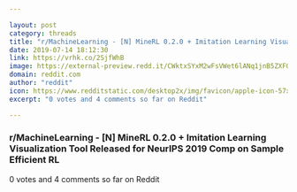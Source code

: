 ```yaml
---

layout: post
category: threads
title: "r/MachineLearning - [N] MineRL 0.2.0 + Imitation Learning Visualization Tool Released for NeurIPS 2019 Comp on Sample Efficient RL"
date: 2019-07-14 18:12:30
link: https://vrhk.co/2SjfWhB
image: https://external-preview.redd.it/CWktxSYxM2wFsVWet6lANq1jnB5ZXFOq5VPi8jf6abs.jpg?auto=webp&s=f022b3d54fcc3f948b343889de67867499092818
domain: reddit.com
author: "reddit"
icon: https://www.redditstatic.com/desktop2x/img/favicon/apple-icon-57x57.png
excerpt: "0 votes and 4 comments so far on Reddit"

---
```


### r/MachineLearning - [N] MineRL 0.2.0 + Imitation Learning Visualization Tool Released for NeurIPS 2019 Comp on Sample Efficient RL

0 votes and 4 comments so far on Reddit